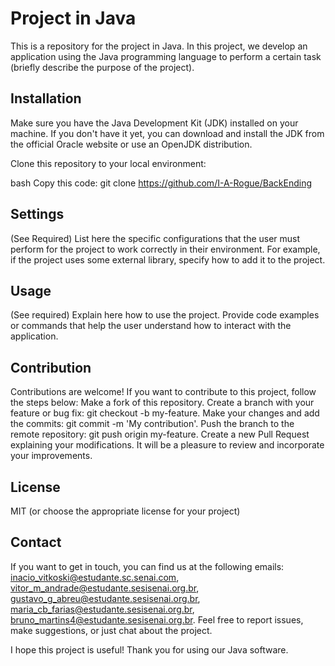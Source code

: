 # Project in Java
This is a repository for the project in Java. In this project, we develop an application using the Java programming language to perform a certain task (briefly describe the purpose of the project).

## Installation
Make sure you have the Java Development Kit (JDK) installed on your machine. If you don't have it yet, you can download and install the JDK from the official Oracle website or use an OpenJDK distribution.

Clone this repository to your local environment:

bash
Copy this code:
git clone https://github.com/I-A-Rogue/BackEnding
## Settings
(See Required) List here the specific configurations that the user must perform for the project to work correctly in their environment. For example, if the project uses some external library, specify how to add it to the project.

## Usage
(See required) Explain here how to use the project. Provide code examples or commands that help the user understand how to interact with the application.

## Contribution
Contributions are welcome! If you want to contribute to this project, follow the steps below:
Make a fork of this repository.
Create a branch with your feature or bug fix: git checkout -b my-feature.
Make your changes and add the commits: git commit -m 'My contribution'.
Push the branch to the remote repository: git push origin my-feature.
Create a new Pull Request explaining your modifications. It will be a pleasure to review and incorporate your improvements.

## License
MIT (or choose the appropriate license for your project)

## Contact
If you want to get in touch, you can find us at the following emails: 
inacio_vitkoski@estudante.sc.senai.com, vitor_m_andrade@estudante.sesisenai.org.br, gustavo_g_abreu@estudante.sesisenai.org.br, maria_cb_farias@estudante.sesisenai.org.br, bruno_martins4@estudante.sesisenai.org.br. 
Feel free to report issues, make suggestions, or just chat about the project.

I hope this project is useful! Thank you for using our Java software.
